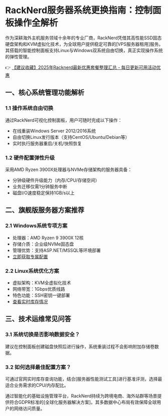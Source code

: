 # RackNerd服务器系统更换指南：控制面板操作全解析

作为深耕海外主机服务领域十余年的专业厂商，RackNerd凭借其高性能SSD固态硬盘架构和KVM虚拟化技术，为全球用户提供稳定可靠的[VPS服务器租用]服务。其搭载的智能控制面板支持Linux与Windows双系统自由切换，真正实现操作系统的弹性管理。

👉 [【建议收藏】2025年Racknerd最新优惠套餐整理汇总 - 每日更新可用活动优惠](https://bit.ly/Rack_Nerd)

## 一、核心系统管理功能解析
### 1.1 操作系统自由切换
通过RackNerd可视化控制面板，用户可随时完成以下操作：
- 在线重装Windows Server 2012/2016系统
- 自由切换Linux发行版本（支持CentOS/Ubuntu/Debian等）
- 实时执行服务器重启/关机/快照恢复

### 1.2 硬件配置弹性升级
采用AMD Ryzen 3900X处理器与NVMe存储架构的服务器具备：
- 分钟级硬件升级能力（内存/CPU/存储空间）
- 业务迁移仅需1分钟服务中断
- 磁盘I/O速度稳定保持1GB/s以上

## 二、旗舰版服务器方案推荐
### 2.1 Windows系统专项方案
- 处理器：AMD Ryzen 9 3900X 12核
- 存储介质：企业级NVMe固态盘
- 管理优势：支持ASP.NET/MSSQL等环境部署
- [立即获取专属配置](https://bit.ly/Rack_Nerd)

### 2.2 Linux系统优化方案
- 虚拟架构：KVM全虚拟化技术
- 网络带宽：1Gbps优质线路
- 特色功能：SSH密钥一键部署
- [查看实时库存情况](https://bit.ly/Rack_Nerd)

## 三、技术运维常见问答
### 3.1 系统切换是否影响数据安全？
建议在控制面板创建磁盘快照后进行操作，系统重装过程不会影响附加存储卷数据。

### 3.2 如何选择最佳配置方案？
可通过官网实时库存查询功能，结合[服务器性能测试工具]进行基准评测，选择最适合业务需求的CPU/内存配比。

通过智能化的基础设施管理平台，RackNerd持续为跨境电商、海外站群等场景提供符合GDPR标准的[全球化服务器解决方案]。其多数据中心布局有效保障全球用户的网络访问质量。